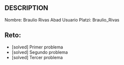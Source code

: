 ## DESCRIPTION

Nombre: Braulio Rivas Abad
Usuario Platzi: Braulio_Rivas

## Reto:

- [solved] Primer problema
- [solved] Segundo problema
- [solved] Tercer problema
